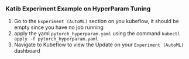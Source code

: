 ### Katib Experiment Example on HyperParam Tuning

1. Go to the `Experiment (AutoML)` section on you kubeflow, it should be empty since you have no job running
2. apply the yaml `pytorch_hyperparam.yaml` using the command `kubectl apply -f pytorch_hyperparam.yaml`
3. Navigate to Kubeflow to view the Update on your `Experiment (AutoML)`  dashboard